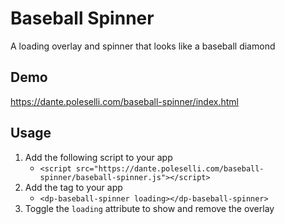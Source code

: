 
# Baseball Spinner

A loading overlay and spinner that looks like a baseball diamond


## Demo

https://dante.poleselli.com/baseball-spinner/index.html


## Usage

1. Add the following script to your app
    - `<script src="https://dante.poleselli.com/baseball-spinner/baseball-spinner.js"></script>`
2. Add the tag to your app
    - `<dp-baseball-spinner loading></dp-baseball-spinner>`
3. Toggle the `loading` attribute to show and remove the overlay

